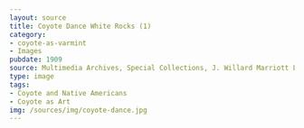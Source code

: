 ```yaml
---
layout: source
title: Coyote Dance White Rocks (1)
category: 
- coyote-as-varmint
- Images
pubdate: 1909
source: Multimedia Archives, Special Collections, J. Willard Marriott Library, University of Utah
type: image
tags: 
- Coyote and Native Americans
- Coyote as Art
img: /sources/img/coyote-dance.jpg
---
```



